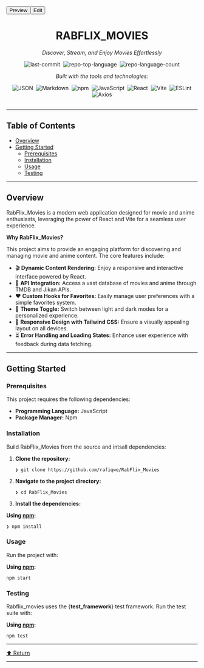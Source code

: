 <div dir="ltr" data-orientation="horizontal" class="mt-4"><div role="tablist" aria-orientation="horizontal" class="h-10 items-center justify-center rounded-md bg-muted p-1 text-muted-foreground grid w-full grid-cols-2" tabindex="0" data-orientation="horizontal" style="outline: none;"><button type="button" role="tab" aria-selected="true" aria-controls="radix-:r15:-content-preview" data-state="active" id="radix-:r15:-trigger-preview" class="inline-flex items-center justify-center whitespace-nowrap rounded-sm px-3 py-1.5 text-sm font-medium ring-offset-background transition-all focus-visible:outline-none focus-visible:ring-2 focus-visible:ring-ring focus-visible:ring-offset-2 disabled:pointer-events-none disabled:opacity-50 data-[state=active]:bg-background data-[state=active]:text-foreground data-[state=active]:shadow-sm" tabindex="0" data-orientation="horizontal" data-radix-collection-item="">Preview </button><button type="button" role="tab" aria-selected="false" aria-controls="radix-:r15:-content-edit" data-state="inactive" id="radix-:r15:-trigger-edit" class="inline-flex items-center justify-center whitespace-nowrap rounded-sm px-3 py-1.5 text-sm font-medium ring-offset-background transition-all focus-visible:outline-none focus-visible:ring-2 focus-visible:ring-ring focus-visible:ring-offset-2 disabled:pointer-events-none disabled:opacity-50 data-[state=active]:bg-background data-[state=active]:text-foreground data-[state=active]:shadow-sm" tabindex="-1" data-orientation="horizontal" data-radix-collection-item="">Edit</button></div><div data-state="active" data-orientation="horizontal" role="tabpanel" aria-labelledby="radix-:r15:-trigger-preview" id="radix-:r15:-content-preview" tabindex="0" class="mt-2 ring-offset-background focus-visible:outline-none focus-visible:ring-2 focus-visible:ring-ring focus-visible:ring-offset-2" style=""><div class="border border-border rounded-lg bg-background p-6 shadow-sm"><div class="prose prose-sm md:prose-base lg:prose-lg max-w-none prose-headings:font-bold prose-a:text-blue-600" style="user-select: none;"><div id="top" oncopy="" class="">

<div align="center" class="text-center">
<h1>RABFLIX_MOVIES</h1>
<p><em>Discover, Stream, and Enjoy Movies Effortlessly</em></p>

<img alt="last-commit" src="https://img.shields.io/github/last-commit/rafiqwe/RabFlix_Movies?style=flat&amp;logo=git&amp;logoColor=white&amp;color=0080ff" class="inline-block mx-1" style="margin: 0px 2px;">
<img alt="repo-top-language" src="https://img.shields.io/github/languages/top/rafiqwe/RabFlix_Movies?style=flat&amp;color=0080ff" class="inline-block mx-1" style="margin: 0px 2px;">
<img alt="repo-language-count" src="https://img.shields.io/github/languages/count/rafiqwe/RabFlix_Movies?style=flat&amp;color=0080ff" class="inline-block mx-1" style="margin: 0px 2px;">
<p><em>Built with the tools and technologies:</em></p>
<img alt="JSON" src="https://img.shields.io/badge/JSON-000000.svg?style=flat&amp;logo=JSON&amp;logoColor=white" class="inline-block mx-1" style="margin: 0px 2px;">
<img alt="Markdown" src="https://img.shields.io/badge/Markdown-000000.svg?style=flat&amp;logo=Markdown&amp;logoColor=white" class="inline-block mx-1" style="margin: 0px 2px;">
<img alt="npm" src="https://img.shields.io/badge/npm-CB3837.svg?style=flat&amp;logo=npm&amp;logoColor=white" class="inline-block mx-1" style="margin: 0px 2px;">
<img alt="JavaScript" src="https://img.shields.io/badge/JavaScript-F7DF1E.svg?style=flat&amp;logo=JavaScript&amp;logoColor=black" class="inline-block mx-1" style="margin: 0px 2px;">
<img alt="React" src="https://img.shields.io/badge/React-61DAFB.svg?style=flat&amp;logo=React&amp;logoColor=black" class="inline-block mx-1" style="margin: 0px 2px;">
<img alt="Vite" src="https://img.shields.io/badge/Vite-646CFF.svg?style=flat&amp;logo=Vite&amp;logoColor=white" class="inline-block mx-1" style="margin: 0px 2px;">
<img alt="ESLint" src="https://img.shields.io/badge/ESLint-4B32C3.svg?style=flat&amp;logo=ESLint&amp;logoColor=white" class="inline-block mx-1" style="margin: 0px 2px;">
<img alt="Axios" src="https://img.shields.io/badge/Axios-5A29E4.svg?style=flat&amp;logo=Axios&amp;logoColor=white" class="inline-block mx-1" style="margin: 0px 2px;">
</div>
<br>
<hr>
<h2>Table of Contents</h2>
<ul class="list-disc pl-4 my-0">
<li class="my-0"><a href="#overview">Overview</a></li>
<li class="my-0"><a href="#getting-started">Getting Started</a>
<ul class="list-disc pl-4 my-0">
<li class="my-0"><a href="#prerequisites">Prerequisites</a></li>
<li class="my-0"><a href="#installation">Installation</a></li>
<li class="my-0"><a href="#usage">Usage</a></li>
<li class="my-0"><a href="#testing">Testing</a></li>
</ul>
</li>
</ul>
<hr>
<h2>Overview</h2>
<p>RabFlix_Movies is a modern web application designed for movie and anime enthusiasts, leveraging the power of React and Vite for a seamless user experience.</p>
<p><strong>Why RabFlix_Movies?</strong></p>
<p>This project aims to provide an engaging platform for discovering and managing movie and anime content. The core features include:</p>
<ul class="list-disc pl-4 my-0">
<li class="my-0">🎬 <strong>Dynamic Content Rendering:</strong> Enjoy a responsive and interactive interface powered by React.</li>
<li class="my-0">🌟 <strong>API Integration:</strong> Access a vast database of movies and anime through TMDB and Jikan APIs.</li>
<li class="my-0">❤️ <strong>Custom Hooks for Favorites:</strong> Easily manage user preferences with a simple favorites system.</li>
<li class="my-0">🌈 <strong>Theme Toggle:</strong> Switch between light and dark modes for a personalized experience.</li>
<li class="my-0">📱 <strong>Responsive Design with Tailwind CSS:</strong> Ensure a visually appealing layout on all devices.</li>
<li class="my-0">⏳ <strong>Error Handling and Loading States:</strong> Enhance user experience with feedback during data fetching.</li>
</ul>
<hr>
<h2>Getting Started</h2>
<h3>Prerequisites</h3>
<p>This project requires the following dependencies:</p>
<ul class="list-disc pl-4 my-0">
<li class="my-0"><strong>Programming Language:</strong> JavaScript</li>
<li class="my-0"><strong>Package Manager:</strong> Npm</li>
</ul>
<h3>Installation</h3>
<p>Build RabFlix_Movies from the source and intsall dependencies:</p>
<ol>
<li class="my-0">
<p><strong>Clone the repository:</strong></p>
<pre><code class="language-sh">❯ git clone https://github.com/rafiqwe/RabFlix_Movies
</code></pre>
</li>
<li class="my-0">
<p><strong>Navigate to the project directory:</strong></p>
<pre><code class="language-sh">❯ cd RabFlix_Movies
</code></pre>
</li>
<li class="my-0">
<p><strong>Install the dependencies:</strong></p>
</li>
</ol>
<p><strong>Using <a href="https://www.npmjs.com/">npm</a>:</strong></p>
<pre><code class="language-sh">❯ npm install
</code></pre>
<h3>Usage</h3>
<p>Run the project with:</p>
<p><strong>Using <a href="https://www.npmjs.com/">npm</a>:</strong></p>
<pre><code class="language-sh">npm start
</code></pre>
<h3>Testing</h3>
<p>Rabflix_movies uses the {<strong>test_framework</strong>} test framework. Run the test suite with:</p>
<p><strong>Using <a href="https://www.npmjs.com/">npm</a>:</strong></p>
<pre><code class="language-sh">npm test
</code></pre>
<hr>
<div align="left" class=""><a href="#top">⬆ Return</a></div>
<hr></div></div></div></div><div data-state="inactive" data-orientation="horizontal" role="tabpanel" aria-labelledby="radix-:r15:-trigger-edit" hidden="" id="radix-:r15:-content-edit" tabindex="0" class="mt-2 ring-offset-background focus-visible:outline-none focus-visible:ring-2 focus-visible:ring-ring focus-visible:ring-offset-2"></div></div>
